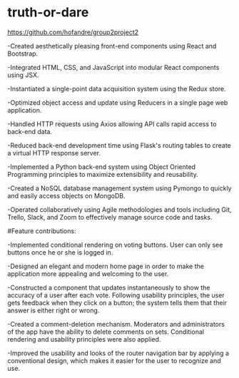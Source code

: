 # truth-or-dare

https://github.com/hofandre/group2project2

-Created aesthetically pleasing front-end components using React and Bootstrap.

-Integrated HTML, CSS, and JavaScript into modular React components using JSX.

-Instantiated a single-point data acquisition system using the Redux store.

-Optimized object access and update using Reducers in a single page web application.

-Handled HTTP requests using Axios allowing API calls rapid access to back-end data.

-Reduced back-end development time using Flask's routing tables to create a virtual HTTP response server.

-Implemented a Python back-end system using Object Oriented Programming principles to maximize extensibility and reusability.

-Created a NoSQL database management system using  Pymongo to quickly and easily access objects on MongoDB.

-Operated collaboratively using Agile methodologies and tools including Git, Trello, Slack, and Zoom to effectively manage source code and tasks.



#Feature contributions:

-Implemented conditional rendering on voting buttons. User can only see buttons once he or she is logged in.

-Designed an elegant and modern home page in order to make the application more appealing and welcoming to the user.

-Constructed a component that updates instantaneously to show the accuracy of a user after each vote. Following usability principles, the user gets feedback when they click on a button; the system tells them that their answer is either right or wrong.

-Created a comment-deletion mechanism. Moderators and administrators of the app have the ability to delete comments on sets. Conditional rendering and usability principles were also applied.

-Improved the usability and looks of the router navigation bar by applying a conventional design, which makes it easier for the user to recognize and use.




